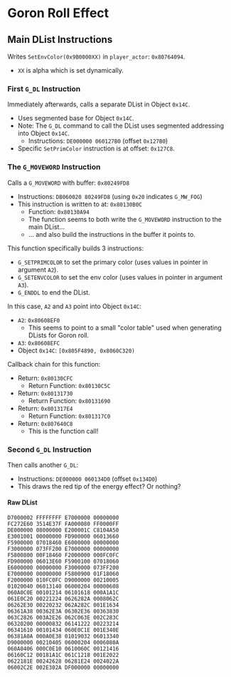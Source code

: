 Goron Roll Effect
=================

## Main DList Instructions

Writes `SetEnvColor(0x9B0000XX)` in `player_actor`: `0x80764094`.
- `XX` is alpha which is set dynamically.

### First `G_DL` Instruction

Immediately afterwards, calls a separate DList in Object `0x14C`.
- Uses segmented base for Object `0x14C`.
- Note: The `G_DL` command to call the DList uses segmented addressing into Object `0x14C`.
  - Instructions: `DE000000 060127B0` (offset `0x127B0`)
- Specific `SetPrimColor` instruction is at offset: `0x127C8`.

### The `G_MOVEWORD` Instruction

Calls a `G_MOVEWORD` with buffer: `0x80249FD8`
- Instructions: `DB060020 80249FD8` (using `0x20` indicates `G_MW_FOG`)
- This instruction is written to at: `0x80130B0C`
  - Function: `0x80130A94`
  - The function seems to both write the `G_MOVEWORD` instruction to the main DList...
  - ... and also build the instructions in the buffer it points to.

This function specifically builds 3 instructions:
- `G_SETPRIMCOLOR` to set the primary color (uses values in pointer in argument `A2`).
- `G_SETENVCOLOR` to set the env color (uses values in pointer in argument `A3`).
- `G_ENDDL` to end the DList.

In this case, `A2` and `A3` point into Object `0x14C`:
- `A2`: `0x80608EF0`
  - This seems to point to a small "color table" used when generating DLists for Goron roll.
- `A3`: `0x80608EFC`
- Object `0x14C`: `[0x805F4890, 0x8060C320)`

Callback chain for this function:
- Return: `0x80130CFC`
  - Return Function: `0x80130C5C`
- Return: `0x80131730`
  - Return Function: `0x80131690`
- Return: `0x801317E4`
  - Return Function: `0x801317C0`
- Return: `0x807640C8`
  - This is the function call!

### Second `G_DL` Instruction

Then calls another `G_DL`:
- Instructions: `DE000000 060134D0` (offset `0x134D0`)
- This draws the red tip of the energy effect? Or nothing?

#### Raw DList

```
D7000002 FFFFFFFF E7000000 00000000
FC272E60 3514E37F FA000080 FF0000FF
DE000000 08000000 E200001C C8104A50
E3001001 00000000 FD900000 06013660
F5900000 07018460 E6000000 00000000
F3000000 073FF200 E7000000 00000000
F5800800 00F18460 F2000000 000FC0FC
FD900000 06013E60 F5900100 07018060
E6000000 00000000 F3000000 073FF200
E7000000 00000000 F5800900 01F18060
F2000000 010FC0FC D9000000 00210005
01020040 06013140 06000204 00000608
060A0C0E 00101214 06101618 000A1A1C
061E0C20 00221224 0626282A 0008062C
06262E30 00220232 062A282C 001E1634
06361A38 00362E3A 06302E36 00363830
063C2826 003A2E26 062C063E 002C283C
06320200 00000832 06141222 00223214
06341610 00101434 060E0C1E 001E340E
06381A0A 000A0E38 01019032 06013340
D9000000 00210405 06000204 0006080A
060A0406 000C0E10 0610060C 00121416
06160C12 00181A1C 061C1218 001E2022
0622181E 00242628 06281E24 0024022A
06002C2E 002E302A DF000000 00000000
```
